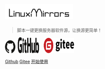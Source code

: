 # ![LinuxMirrors](./img/logo.png)
> 脚本一键更换服务器软件源，让换源更简单！


<a href="https://github.com/SuperManito/LinuxMirrors"><img src="./img/icon/github-1.svg" width="34" height="42"></a>
&nbsp;<a href="https://github.com/SuperManito/LinuxMirrors"><img src="./img/icon/github-2.svg" width="70" height="52"></a>
&nbsp;&nbsp;&nbsp;<a href="https://gitee.com/SuperManito/LinuxMirrors"><img src="./img/icon/gitee.svg" width="100" height="50"/></a>

[Github](https://github.com/SuperManito/LinuxMirrors)
[Gitee](https://gitee.com/SuperManito/LinuxMirrors)
[开始使用](#适配系统)